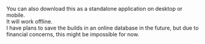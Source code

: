 You can also download this as a standalone application on desktop or mobile.  
It will work offline.  
I have plans to save the builds in an online database in the future, but due to financial concerns, this might be impossible for now.
